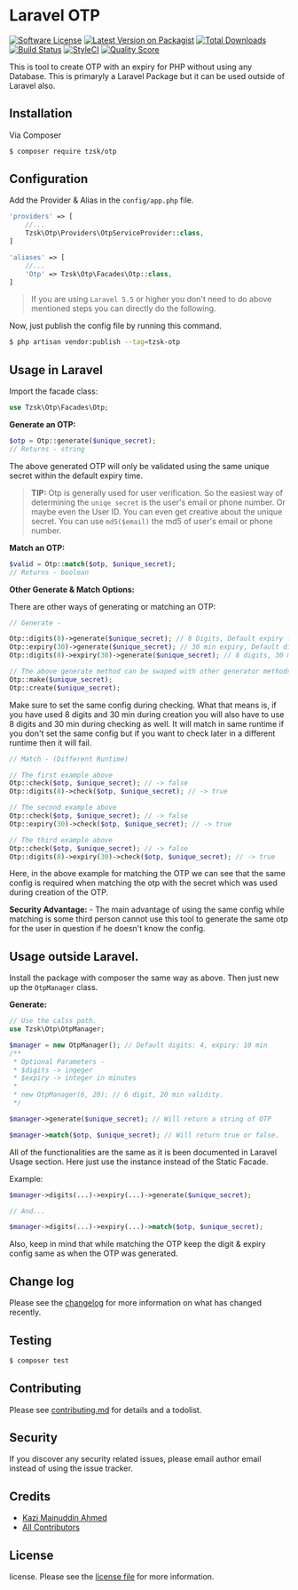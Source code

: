# Laravel OTP

[![Software License][ico-license]][link-license]
[![Latest Version on Packagist][ico-version]][link-packagist]
[![Total Downloads][ico-downloads]][link-downloads]
[![Build Status][ico-travis]][link-travis]
[![StyleCI][ico-styleci]][link-styleci]
[![Quality Score][ico-quality]][link-quality]

This is tool to create OTP with an expiry for PHP without using any Database. This is primaryly a Laravel Package but it can be used outside of Laravel also.

## Installation

Via Composer

``` bash
$ composer require tzsk/otp
```

## Configuration

Add the Provider & Alias in the `config/app.php` file.

```php
'providers' => [
    //...
    Tzsk\Otp\Providers\OtpServiceProvider::class,
]

'aliases' => [
    //...
    'Otp' => Tzsk\Otp\Facades\Otp::class,
]
```

> If you are using `Laravel 5.5` or higher you don't need to do above mentioned steps you can directly do the following.

Now, just publish the config file by running this command.

```bash
$ php artisan vendor:publish --tag=tzsk-otp
```

## Usage in Laravel

Import the facade class:
```php
use Tzsk\Otp\Facades\Otp;
```

**Generate an OTP:**

```php
$otp = Otp::generate($unique_secret);
// Returns - string
```

The above generated OTP will only be validated using the same unique secret within the default expiry time.

> **TIP:** Otp is generally used for user verification. So the easiest way of determining the `uniqe secret` is the user's email or phone number. Or maybe even the User ID. You can even get creative about the unique secret. You can use `md5($email)` the md5 of user's email or phone number.

**Match an OTP:**

```php
$valid = Otp::match($otp, $unique_secret);
// Returns - boolean
```

**Other Generate & Match Options:**

There are other ways of generating or matching an OTP:

```php
// Generate -

Otp::digits(8)->generate($unique_secret); // 8 Digits, Default expiry from config
Otp::expiry(30)->generate($unique_secret); // 30 min expiry, Default digits from config
Otp::digits(8)->expiry(30)->generate($unique_secret); // 8 digits, 30 min expiry

// The above generate method can be swaped with other generator methods. Ex -
Otp::make($unique_secret);
Otp::create($unique_secret);
```

Make sure to set the same config during checking. What that means is, if you have used 8 digits and 30 min during creation you will also have to use 8 digits and 30 min during checking as well. It will match in same runtime if you don't set the same config but if you want to check later in a different runtime then it will fail.

```php
// Match - (Different Runtime)

// The first example above
Otp::check($otp, $unique_secret); // -> false
Otp::digits(8)->check($otp, $unique_secret); // -> true

// The second example above
Otp::check($otp, $unique_secret); // -> false
Otp::expiry(30)->check($otp, $unique_secret); // -> true

// The third example above
Otp::check($otp, $unique_secret); // -> false
Otp::digits(8)->expiry(30)->check($otp, $unique_secret); // -> true
```

Here, in the above example for matching the OTP we can see that the same config is required when matching the otp with the secret which was used during creation of the OTP.

**Security Advantage:** - The main advantage of using the same config while matching is some third person cannot use this tool to generate the same otp for the user in question if he doesn't know the config.

## Usage outside Laravel.

Install the package with composer the same way as above. Then just new up the `OtpManager` class.

**Generate:**

```php
// Use the calss path.
use Tzsk\Otp\OtpManager;

$manager = new OtpManager(); // Default digits: 4, expiry: 10 min
/**
 * Optional Parameters - 
 * $digits -> ingeger
 * $expiry -> integer in minutes
 * 
 * new OtpManager(6, 20); // 6 digit, 20 min validity.
 */

$manager->generate($unique_secret); // Will return a string of OTP

$manager->match($otp, $unique_secret); // Will return true or false.
```

All of the functionalities are the same as it is been documented in Laravel Usage section. Here just use the instance instead of the Static Facade.

Example:

```php
$manager->digits(...)->expiry(...)->generate($unique_secret);

// And...

$manager->digits(...)->expiry(...)->match($otp, $unique_secret);
```

Also, keep in mind that while matching the OTP keep the digit & expiry config same as when the OTP was generated.

## Change log

Please see the [changelog](changelog.md) for more information on what has changed recently.

## Testing

``` bash
$ composer test
```

## Contributing

Please see [contributing.md](contributing.md) for details and a todolist.

## Security

If you discover any security related issues, please email author email instead of using the issue tracker.

## Credits

- [Kazi Mainuddin Ahmed][link-author]
- [All Contributors][link-contributors]

## License

license. Please see the [license file](license.md) for more information.

[ico-license]: https://img.shields.io/badge/license-MIT-brightgreen.svg?style=flat-square
[ico-version]: https://img.shields.io/packagist/v/tzsk/otp.svg?style=flat-square
[ico-downloads]: https://img.shields.io/packagist/dt/tzsk/otp.svg?style=flat-square
[ico-travis]: https://img.shields.io/travis/tzsk/otp/master.svg?style=flat-square
[ico-styleci]: https://styleci.io/repos/167214907/shield
[ico-quality]: https://img.shields.io/scrutinizer/g/tzsk/otp.svg?style=flat-square

[link-license]: license.md
[link-packagist]: https://packagist.org/packages/tzsk/otp
[link-downloads]: https://packagist.org/packages/tzsk/otp
[link-travis]: https://travis-ci.org/tzsk/otp
[link-styleci]: https://styleci.io/repos/167214907
[link-quality]: https://scrutinizer-ci.com/g/tzsk/otp

[link-author]: https://github.com/tzsk
[link-contributors]: ../../contributors